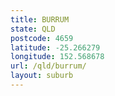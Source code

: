 ```yaml
---
title: BURRUM
state: QLD
postcode: 4659
latitude: -25.266279
longitude: 152.568678
url: /qld/burrum/
layout: suburb
---
```

